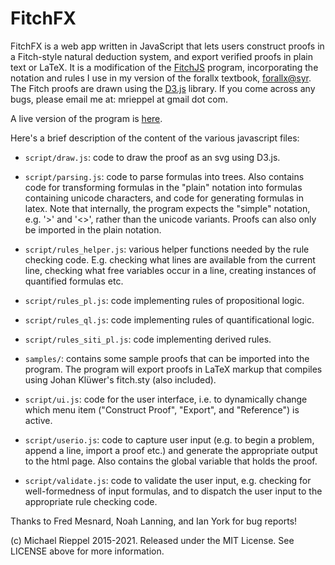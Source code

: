 FitchFX
=======

FitchFX is a web app written in JavaScript that lets users construct proofs in a Fitch-style natural deduction system, and export verified proofs in plain text or LaTeX.  It is a modification of the [FitchJS](https://github.com/mrieppel/fitchjs) program, incorporating the notation and rules I use in my version of the forallx textbook, [forallx@syr](https://github.com/mrieppel/forallxsyr). The Fitch proofs are drawn using the [D3.js](http://d3js.org/) library.  If you come across any bugs, please email me at: mrieppel at gmail dot com.

A live version of the program is [here](https://mrieppel.github.io/FitchFX/).

Here's a brief description of the content of the various javascript files:

* `script/draw.js`: code to draw the proof as an svg using D3.js.

* `script/parsing.js`: code to parse formulas into trees.  Also contains code for transforming formulas in the "plain" notation into formulas containing unicode characters, and code for generating formulas in latex.  Note that internally, the program expects the "simple" notation, e.g. '>' and '<>', rather than the unicode variants.  Proofs can also only be imported in the plain notation.

* `script/rules_helper.js`: various helper functions needed by the rule checking code. E.g. checking what lines are available from the current line, checking what free variables occur in a line, creating instances of quantified formulas etc.

* `script/rules_pl.js`: code implementing rules of propositional logic.

* `script/rules_ql.js`: code implementing rules of quantificational logic.

* `script/rules_siti_pl.js`: code implementing derived rules.

* `samples/`: contains some sample proofs that can be imported into the program.  The program will export proofs in LaTeX markup that compiles using Johan Klüwer's fitch.sty (also included).

* `script/ui.js`: code for the user interface, i.e. to dynamically change which menu item ("Construct Proof", "Export", and "Reference") is active.

* `script/userio.js`: code to capture user input (e.g. to begin a problem, append a line, import a proof etc.) and generate the appropriate output to the html page.  Also contains the global variable that holds the proof.

* `script/validate.js`: code to validate the user input, e.g. checking for well-formedness of input formulas, and to dispatch the user input to the appropriate rule checking code.

Thanks to Fred Mesnard, Noah Lanning, and Ian York for bug reports!

(c) Michael Rieppel 2015-2021. Released under the MIT License.  See LICENSE above for more information.
